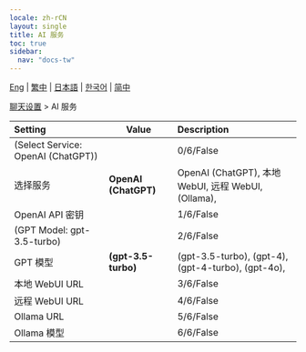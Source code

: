 ```yaml
---
locale: zh-rCN
layout: single
title: AI 服务
toc: true
sidebar:
  nav: "docs-tw"
---
```

[Eng](/dancexr/menu/2025.4/chat/ai_service) | [繁中](/tw/dancexr/menu/2025.4/chat/ai_service) | [日本語](/jp/dancexr/menu/2025.4/chat/ai_service) | [한국어](/kr/dancexr/menu/2025.4/chat/ai_service) | [简中](/zh/dancexr/menu/2025.4/chat/ai_service)

[聊天设置](../menu#聊天设置) > AI 服务



| Setting | Value | Description |
| :--- | --- | :--- |
| (Select Service: OpenAI (ChatGPT)) || 0/6/False
| 选择服务 | **OpenAI (ChatGPT)** | OpenAI (ChatGPT), 本地 WebUI, 远程 WebUI, (Ollama),  |
| OpenAI API 密钥 || 1/6/False
| (GPT Model: gpt-3.5-turbo) || 2/6/False
| GPT 模型 | **(gpt-3.5-turbo)** | (gpt-3.5-turbo), (gpt-4), (gpt-4-turbo), (gpt-4o),  |
| 本地 WebUI URL || 3/6/False
| 远程 WebUI URL || 4/6/False
| Ollama URL || 5/6/False
| Ollama 模型 || 6/6/False
